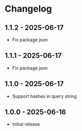 # Changelog

## 1.1.2 - 2025-06-17

- Fix package json

## 1.1.1 - 2025-06-17

- Fix package json

## 1.1.0 - 2025-06-17

- Support hashes in query string

## 1.0.0 - 2025-06-16

- Initial release
